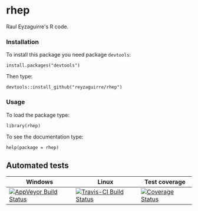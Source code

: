 rhep
====

Raul Eyzaguirre's R code.

### Installation

To install this package you need package `devtools`:

```{r eval=F}
install.packages("devtools")
```

Then type:

```{r eval=F}
devtools::install_github("reyzaguirre/rhep")
```

### Usage

To load the package type:

```{r eval=F}
library(rhep)
```

To see the documentation type:

```{r eval=F}
help(package = rhep)
```

## Automated tests

Windows | Linux | Test coverage
--------|-------|-----------------
[![AppVeyor Build Status](https://ci.appveyor.com/api/projects/status/github/reyzaguirre/rhep?branch=master)](https://ci.appveyor.com/project/reyzaguirre/rhep) | [![Travis-CI Build Status](https://travis-ci.org/reyzaguirre/rhep.png?branch=master)](https://travis-ci.org/reyzaguirre/rhep) | [![Coverage Status](https://img.shields.io/coveralls/reyzaguirre/rhep.svg)](https://coveralls.io/r/reyzaguirre/rhep?branch=master)
